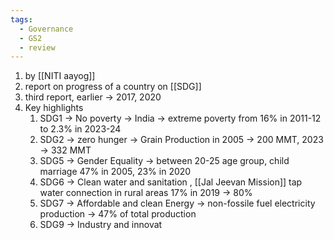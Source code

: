 ```yaml
---
tags:
  - Governance
  - GS2
  - review
---
```

1. by [[NITI aayog]]
2. report on progress of a country on [[SDG]]
3. third report, earlier -> 2017, 2020
4. Key highlights
	1. SDG1 -> No poverty -> India -> extreme poverty from 16% in 2011-12 to 2.3% in 2023-24
	2. SDG2 -> zero hunger -> Grain Production in 2005 -> 200 MMT, 2023 -> 332 MMT
	3. SDG5 -> Gender Equality -> between 20-25 age group, child marriage 47% in 2005, 23% in 2020
	4. SDG6 -> Clean water and sanitation , [[Jal Jeevan Mission]] tap water connection in rural areas 17% in 2019 -> 80% 
	5. SDG7 -> Affordable and clean Energy -> non-fossile fuel electricity production -> 47% of total production
	6. SDG9 -> Industry and innovat